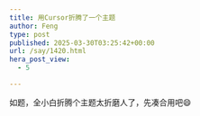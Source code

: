 ```yaml
---
title: 用Cursor折腾了一个主题
author: Feng
type: post
published: 2025-03-30T03:25:42+00:00
url: /say/1420.html
hera_post_view:
  - 5

---
```

如题，全小白折腾个主题太折磨人了，先凑合用吧😄